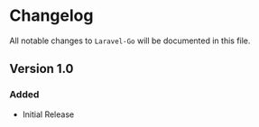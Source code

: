 # Changelog

All notable changes to `Laravel-Go` will be documented in this file.

## Version 1.0

### Added
- Initial Release
